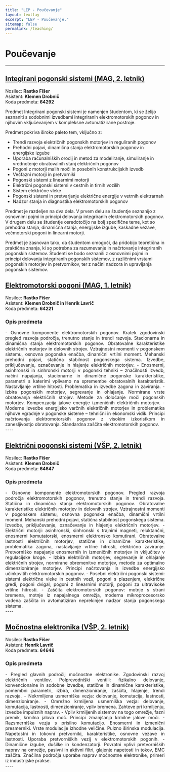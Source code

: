 ```yaml
---
title: "LEP - Poučevanje"
layout: textlay
excerpt: "LEP - Poučevanje."
sitemap: false
permalink: /teaching/
---
```



# Poučevanje

---

## [**Integirani pogonski sistemi** (MAG, 2. letnik)](https://fe.uni-lj.si/predmeti/integrirani-pogonski-sistemi)

Nosilec: **Rastko Fišer**  
Asistent: **Klemen Drobnič**  
Koda predmeta: **64292**

Predmet Integrirani pogonski sistemi je namenjen študentom, ki se želijo seznaniti s sodobnimi izvedbami integriranih elektromotorskih pogonov in njihovim vključevanjem v kompleksne avtomatizirane postroje.

Predmet pokriva široko paleto tem, vključno z:
- Trendi razvoja električnih pogonskih motorjev in reguliranih pogonov
- Prehodni pojavi, dinamična stanja elektromotorskih pogonov in energijske izgube
- Uporaba računalniških orodij in metod za modeliranje, simuliranje in vrednotenje obratovalnih stanj električnih pogonov
- Pogoni z motorji malih moči in posebnih konstrukcijskih izvedb
- Večfazni motorji in pretvorniki
- Pogonski sistemi z linearnimi motorji
- Električni pogonski sistemi v cestnih in tirnih vozilih
- Sistem električne vleke
- Pogonski sistemi in pretvarjanje električne energije v vetrnih elektrarnah
- Nadzor stanja in diagnostika elektromotorskih pogonov

Predmet je razdeljen na dva dela. V prvem delu se študentje seznanijo z osnovnimi pojmi in principi delovanja integriranih elektromotorskih pogonov. V drugem delu se študentje osredotočijo na bolj specifične teme, kot so prehodna stanja, dinamična stanja, energijske izgube, kaskadne vezave, večmotorski pogoni in linearni motorji.

Predmet je zasnovan tako, da študentom omogoči, da pridobijo teoretična in praktična znanja, ki so potrebna za razumevanje in načrtovanje integriranih pogonskih sistemov. Študenti se bodo seznanili z osnovnimi pojmi in principi delovanja integriranih pogonskih sistemov, z različnimi vrstami pogonskih motorjev in pretvornikov, ter z načini nadzora in upravljanja pogonskih sistemov.

## [**Elektromotorski pogoni** (MAG, 1. letnik)](https://fe.uni-lj.si/predmeti/elektromotorski-pogoni)

Nosilec: **Rastko Fišer**  
Asistent: **Klemen Drobnič in Henrik Lavrič**  
Koda predmeta: **64221**

### Opis predmeta
<div style="text-align: justify">
- Osnovne komponente elektromotorskih pogonov. Kratek zgodovinski pregled razvoja področja, trenutno stanje in trendi razvoja. Stacionarna in dinamična stanja elektromotorskih pogonov. Obratovalne karakteristike električnih motorjev in delovnih strojev. Vztrajnostni momenti v pogonskem sistemu, osnovna pogonska enačba, dinamični vrtilni moment. Mehanski prehodni pojavi, statična stabilnost pogonskega sistema. Izvedbe, priključevanje, označevanje in hlajenje električnih motorjev.
- Enosmerni, asinhronski in sinhronski motorji v pogonski tehniki – značilnosti izvedb, načini napajanja, stacionarne in dinamične pogonske karakteristike, parametri s katerimi vplivamo na spremembe obratovalnih karakteristik. Nastavljanje vrtilne hitrosti. Problematika in izvedbe zagona in zaviranja.
- Izbira pogonskih motorjev, segrevanje in ohlajanje. Normirane vrste obratovanja električnih strojev. Metode za določanje moči pogonskih motorjev. Kompenzacija jalove energije izmeničnih električnih motorjev.
- Moderne izvedbe energijsko varčnih električnih motorjev in problematika njihove vgradnje v pogonske sisteme – tehnični in ekonomski vidik. Principi načrtovanja elektromotorskih pogonov z visokim izkoristkom in zanesljivostjo obratovanja. Standardna zaščita elektromotorskih pogonov.
</div>
----


## [**Električni pogonski sistemi** (VŠP, 2. letnik)](https://fe.uni-lj.si/predmeti/elektricni-pogonski-sistemi)

Nosilec: **Rastko Fišer**  
Asistent: **Klemen Drobnič**  
Koda predmeta: **64647**

### Opis predmeta
<div style="text-align: justify">
- Osnovne komponente elektromotorskih pogonov. Pregled razvoja področja elektromotorskih pogonov, trenutno stanje in trendi razvoja. Statična in dinamična stanja elektromotorskih pogonov. Obratovalne karakteristike električnih motorjev in delovnih strojev. Vztrajnostni momenti v pogonskem sistemu, osnovna pogonska enačba, dinamični vrtilni moment. Mehanski prehodni pojavi, statična stabilnost pogonskega sistema. Izvedbe, priključevanje, označevanje in hlajenje električnih motorjev.
- Električni motorji: asinhronski, sinhronski s trajnimi magneti, reluktančni, enosmerni komutatorski, enosmerni elektronsko komutirani. Obratovalne lastnosti električnih motorjev, statične in dinamične karakteristike, problematika zagona, nastavljanje vrtilne hitrosti, električno zaviranje. Pretvorniško napajanje enosmernih in izmeničnih motorjev in vključitev v regulacijske kroge.
- Izbira električnih motorjev, segrevanje in ohlajanje električnih strojev, normirane obremenitve motorjev, metode za optimalno dimenzioniranje motorjev. Principi načrtovanja in izvedbe energijsko učinkovitih elektromotorskih pogonov.
- Posebni električni pogonski sistemi: sistemi električne vleke in cestnih vozil, pogoni s plazenjem, električne gredi, pogoni dvigal, pogoni z linearnimi motorji, pogoni za ultravisoke vrtilne hitrosti.
- Zaščita elektromotorskih pogonov: motnje s strani bremena, motnje iz napajalnega omrežja, moderna mikroprocesorsko vodena zaščita in avtomatiziran neprekinjen nadzor stanja pogonskega sistema.
</div>
----

## [**Močnostna elektronika** (VŠP, 2. letnik)](https://fe.uni-lj.si/predmeti/mocnostna-elektronika/)

Nosilec: **Rastko Fišer**  
Asistent: **Henrik Lavrič**  
Koda predmeta: **64646**

### Opis predmeta
<div style="text-align: justify">
- Pregled glavnih področij močnostne elektronike. Zgodovinski razvoj električnih ventilov. Polprevodniški ventili: fizikalno delovanje, konvencionalne in sodobne izvedbe,  statične in dinamične karakteristike, pomembni parametri, izbira, dimenzioniranje, zaščita, hlajenje, trendi razvoja.
- Nekrmiljena usmerniška vezja: delovanje, komutacija, lastnosti, dimenzioniranje.
- Omrežno krmiljena usmerniška vezja: delovanje, komutacija, lastnosti, dimenzioniranje, vpliv bremena. Zahteve pri krmiljenju, izvedbe impulznih naprav.
- Vpliv krmiljenih sistemov na togo omrežje, fazni premik, krmilna jalova moč. Principi zmanjšanja krmilne jalove moči.
- Razsmerniška vezja s prisilno komutacijo. Enosmerni in izmenični presmerniki. Vrste modulacije izhodne veličine. Pulzno širinska modulacija. Napetostni in tokovni pretvorniki, karakteristike, osnovne vezave in lastnosti. Uporaba pretvorniških vezij v elektromotorskih pogonih.
- Dinamične izgube, dušilke in kondenzatorji. Povratni vplivi pretvorniških naprav na omrežje, pasivni in aktivni filtri, glajenje napetosti in tokov, EMC zaščita. Značilna področja uporabe naprav močnostne elektronike, primeri iz industrijske prakse.
</div>
----


